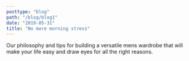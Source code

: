 ```yaml
---
posttype: "blog"
path: "/blog/blog1"
date: "2019-05-31"
title: "No more morning stress"
---
```


Our philosophy and tips for building a versatile mens wardrobe that will make your life easy and draw eyes for all the right reasons.